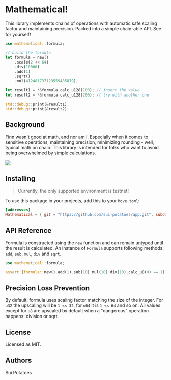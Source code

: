 # Mathematical!

This library implements chains of operations with automatic safe scaling factor and maintaining
precision. Packed into a simple chain-able API. See for yourself!

```rust
use mathematical::formula;

// build the formula
let formula = new()
    .scale(2 << 64)
    .div(10000)
    .add(1)
    .sqrt()
    .mul(412481737123559485879);

let result1 = *&formula.calc_u128(100); // insert the value
let result2 = *&formula.calc_u128(200); // try with another one

std::debug::print(&result1);
std::debug::print(&result2);
```

## Background

Finn wasn't good at math, and nor am I. Especially when it comes to sensitive operations, maintaining
precision, minimizing rounding - well, typical math on chain. This library is intended for folks who
want to avoid being overwhelmed by simple calculations.

![](https://i.imgur.com/6IQBsBU.gif)

## Installing

> Currently, the only supported environment is testnet!

To use this package in your projects, add this to your `Move.toml`:

```toml
[addresses]
Mathematical = { git = "https://github.com/sui-potatoes/app.git", subdir = "packages/mathematical", rev = "main" }
```

## API Reference

Formula is constructed using the `new` function and can remain untyped until the result is calculated.
An instance of `Formula` supports following methods: `add`, `sub`, `mul`, `div` and `sqrt`.

```rust
use mathematical::formula;

assert!(formula::new().add(1).sub(10).mul(10).div(10).calc_u8(0) == 1);
```

## Precision Loss Prevention

By default, formula uses scaling factor matching the size of the integer. For `u32` the upscaling will
be `1 << 32`, for `u64` it is `1 << 64` and so on. All values except for `u8` are upscaled by default
when a "dangerous" operation happens: division or sqrt.

## License

Licensed as MIT.

## Authors

Sui Potatoes
